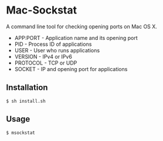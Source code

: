 # Mac-Sockstat

A command line tool for checking opening ports on Mac OS X.
* APP:PORT - Application name and its opening port
* PID - Process ID of applications
* USER - User who runs applications
* VERSION - IPv4 or IPv6
* PROTOCOL - TCP or UDP
* SOCKET - IP and opening port for applications

## Installation
```
$ sh install.sh
```

## Usage
```
$ msockstat
```
